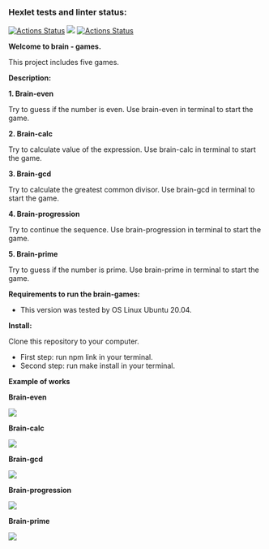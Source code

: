 ### Hexlet tests and linter status:
[![Actions Status](https://github.com/MishinS/frontend-project-lvl1/workflows/hexlet-check/badge.svg)](https://github.com/MishinS/frontend-project-lvl1/actions)
<a href="https://codeclimate.com/github/codeclimate/codeclimate/maintainability"><img src="https://api.codeclimate.com/v1/badges/a99a88d28ad37a79dbf6/maintainability" /></a>
[![Actions Status](https://github.com/MishinS/frontend-project-lvl1/workflows/actions-test/badge.svg)](https://github.com/MishinS/frontend-project-lvl1/actions)

<p><b>Welcome to brain - games.</b></p>
<p>This project includes five games.</p>

<p><b>Description:</b></p>
<b>1. Brain-even</b>
<p>Try to guess if the number is even. Use brain-even in terminal to start the game.</p>
<b>2. Brain-calc</b>
<p>Try to calculate value of the expression. Use brain-calc in terminal to start the game.</p>
<b>3. Brain-gcd</b>
<p>Try to calculate the greatest common divisor. Use brain-gcd in terminal to start the game.</p>
<b>4. Brain-progression</b>
<p>Try to continue the sequence. Use brain-progression in terminal to start the game.</p>
<b>5. Brain-prime</b>
<p>Try to guess if the number is prime. Use brain-prime in terminal to start the game.</p> 

<p><b>Requirements to run the brain-games:</b></p>
<ul>
 <li>This version was tested by OS Linux Ubuntu 20.04.</li>
</ul>
<b>Install:</b>
<p>Clone this repository to your computer.</p>
<ul>
 <li>First step: run npm link in your terminal.</li>
 <li>Second step: run make install in your terminal.</li>
</ul>

<p><b>Example of works</b></p>
<b>Brain-even</b>

<p><a href="https://asciinema.org/a/8YOs4xVobaFTsslsLR8QEp7jB" target="_blank"><img src="https://asciinema.org/a/8YOs4xVobaFTsslsLR8QEp7jB.svg" /></a></p>
<b>Brain-calc</b>

<p><a href="https://asciinema.org/a/kCrdyYT3GgYEWR8Gly26uTWE2" target="_blank"><img src="https://asciinema.org/a/kCrdyYT3GgYEWR8Gly26uTWE2.svg" /></a></p>
<b>Brain-gcd</b>

<p><a href="https://asciinema.org/a/pM3Sg6TEnVzitYCGxSAlUqCza" target="_blank"><img src="https://asciinema.org/a/pM3Sg6TEnVzitYCGxSAlUqCza.svg" /></a></p>
<b>Brain-progression</b>

<p><a href="https://asciinema.org/a/orWn3fN6X1GN9nx2pM2eyuIHv" target="_blank"><img src="https://asciinema.org/a/orWn3fN6X1GN9nx2pM2eyuIHv.svg" /></a></p>
<b>Brain-prime</b>

<p><a href="https://asciinema.org/a/LIJi9Mvkz6BiPB1p6yT1sRJk5" target="_blank"><img src="https://asciinema.org/a/LIJi9Mvkz6BiPB1p6yT1sRJk5.svg" /></a></p>
